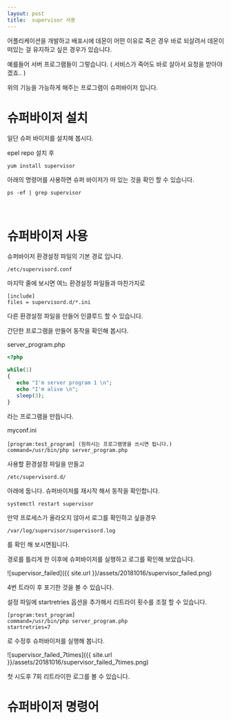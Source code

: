 ```yaml
---
layout: post
title:  supervisor 사용
---
```


어플리케이션을 개발하고 배포시에 데몬이 어떤 이유로 죽은 경우 바로 되살려서 데몬이 떠있는 걸 유지하고 싶은 경우가 있습니다. 

예를들어 서버 프로그램들이 그렇습니다. ( 서비스가 죽어도 바로 살아서 요청을 받아야겠죠.. )

위의 기능을 가능하게 해주는 프로그램이 슈퍼바이저 입니다. <br>


# 슈퍼바이저 설치

일단 슈퍼 바이저를 설치해 봅시다. 

epel repo 설치 후

```
yum install supervisor
```

아래의 명령어를 사용하면 슈퍼 바이저가 떠 있는 것을 확인 할 수 있습니다.

```
ps -ef | grep supervisor
```
<br>

# 슈퍼바이저 사용
 
슈퍼바이저 환경설정 파일의 기본 경로 입니다. 
 
 ```
/etc/supervisord.conf
 ```
 
 마지막 줄에 보시면 여느 환경설정 파일들과 마찬가지로 
 
```
[include]
files = supervisord.d/*.ini
``` 
 
다른 환경설정 파일을 만들어 인클루드 할 수 있습니다.  

간단한 프로그램을 만들어 동작을 확인해 봅시다. <br>
 
server_program.php

```php
<?php

while(1)
{
   echo "I'm server program 1 \n";
   echo "I'm alive \n";
   sleep(3);
}
```
라는 프로그램을 만듭니다. <br>

myconf.ini 
``` 
[program:test_program] (원하시는 프로그램명을 쓰시면 됩니다.)
command=/usr/bin/php server_program.php
```

사용할 환경설정 파일을 만들고 

```
/etc/supervisord.d/
```

아래에 둡니다. 슈퍼바이저를 재시작 해서 동작을 확인합니다.

``` 
systemctl restart supervisor
```
 
 만약 프로세스가 올라오지 않아서 로그를 확인하고 싶을경우
 
``` 
/var/log/supervisor/supervisord.log
```
 
 를 확인 해 보시면됩니다.
 
 경로를 틀리게 한 이후에 슈퍼바이저를 실행하고 로그를 확인해 보았습니다.
 
 ![supervisor_failed]({{ site.url }}/assets/20181016/supervisor_failed.png)
 
 4번 트라이 후 포기한 것을 볼 수 있습니다.
 
 
 설정 파일에 startretries 옵션을 추가해서 리트라이 횟수를 조절 할 수 있습니다.
 
 ``` 
 [program:test_program]
 command=/usr/bin/php server_program.php
 startretries=7
 ```
 
 로 수정후 슈퍼바이저를 실행해 봅니다.
 
 ![supervisor_failed_7times]({{ site.url }}/assets/20181016/supervisor_failed_7times.png)
 
 첫 시도후 7회 리트라이한 로그를 볼 수 있습니다. 
 

# 슈퍼바이저 명령어 
